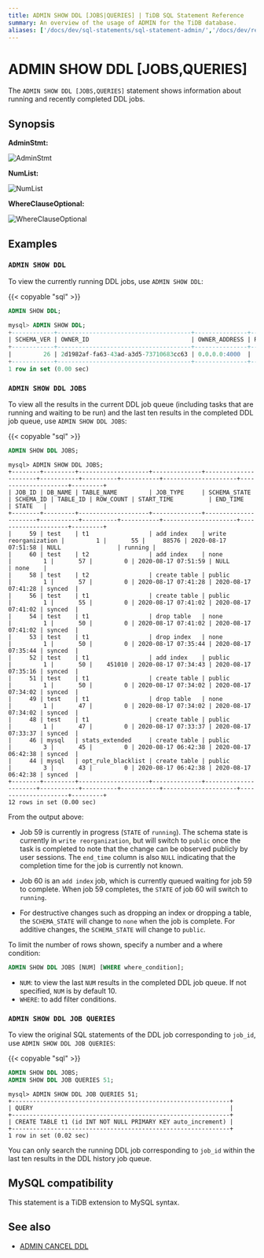 ```yaml
---
title: ADMIN SHOW DDL [JOBS|QUERIES] | TiDB SQL Statement Reference
summary: An overview of the usage of ADMIN for the TiDB database.
aliases: ['/docs/dev/sql-statements/sql-statement-admin/','/docs/dev/reference/sql/statements/admin/']
---
```


# ADMIN SHOW DDL [JOBS,QUERIES]

The `ADMIN SHOW DDL [JOBS,QUERIES]` statement shows information about running and recently completed DDL jobs.

## Synopsis

**AdminStmt:**

![AdminStmt](/media/sqlgram/AdminStmt.png)

**NumList:**

![NumList](/media/sqlgram/NumList.png)

**WhereClauseOptional:**

![WhereClauseOptional](/media/sqlgram/WhereClauseOptional.png)

## Examples

### `ADMIN SHOW DDL`

To view the currently running DDL jobs, use `ADMIN SHOW DDL`:

{{< copyable "sql" >}}

```sql
ADMIN SHOW DDL;
```

```sql
mysql> ADMIN SHOW DDL;
+------------+--------------------------------------+---------------+--------------+--------------------------------------+-------+
| SCHEMA_VER | OWNER_ID                             | OWNER_ADDRESS | RUNNING_JOBS | SELF_ID                              | QUERY |
+------------+--------------------------------------+---------------+--------------+--------------------------------------+-------+
|         26 | 2d1982af-fa63-43ad-a3d5-73710683cc63 | 0.0.0.0:4000  |              | 2d1982af-fa63-43ad-a3d5-73710683cc63 |       |
+------------+--------------------------------------+---------------+--------------+--------------------------------------+-------+
1 row in set (0.00 sec)
```

### `ADMIN SHOW DDL JOBS`

To view all the results in the current DDL job queue (including tasks that are running and waiting to be run) and the last ten results in the completed DDL job queue, use `ADMIN SHOW DDL JOBS`:

{{< copyable "sql" >}}

```sql
ADMIN SHOW DDL JOBS;
```

```
mysql> ADMIN SHOW DDL JOBS;
+--------+---------+--------------------+--------------+----------------------+-----------+----------+-----------+---------------------+---------------------+---------+
| JOB_ID | DB_NAME | TABLE_NAME         | JOB_TYPE     | SCHEMA_STATE         | SCHEMA_ID | TABLE_ID | ROW_COUNT | START_TIME          | END_TIME            | STATE   |
+--------+---------+--------------------+--------------+----------------------+-----------+----------+-----------+---------------------+---------------------+---------+
|     59 | test    | t1                 | add index    | write reorganization |         1 |       55 |     88576 | 2020-08-17 07:51:58 | NULL                | running |
|     60 | test    | t2                 | add index    | none                 |         1 |       57 |         0 | 2020-08-17 07:51:59 | NULL                | none    |
|     58 | test    | t2                 | create table | public               |         1 |       57 |         0 | 2020-08-17 07:41:28 | 2020-08-17 07:41:28 | synced  |
|     56 | test    | t1                 | create table | public               |         1 |       55 |         0 | 2020-08-17 07:41:02 | 2020-08-17 07:41:02 | synced  |
|     54 | test    | t1                 | drop table   | none                 |         1 |       50 |         0 | 2020-08-17 07:41:02 | 2020-08-17 07:41:02 | synced  |
|     53 | test    | t1                 | drop index   | none                 |         1 |       50 |         0 | 2020-08-17 07:35:44 | 2020-08-17 07:35:44 | synced  |
|     52 | test    | t1                 | add index    | public               |         1 |       50 |    451010 | 2020-08-17 07:34:43 | 2020-08-17 07:35:16 | synced  |
|     51 | test    | t1                 | create table | public               |         1 |       50 |         0 | 2020-08-17 07:34:02 | 2020-08-17 07:34:02 | synced  |
|     49 | test    | t1                 | drop table   | none                 |         1 |       47 |         0 | 2020-08-17 07:34:02 | 2020-08-17 07:34:02 | synced  |
|     48 | test    | t1                 | create table | public               |         1 |       47 |         0 | 2020-08-17 07:33:37 | 2020-08-17 07:33:37 | synced  |
|     46 | mysql   | stats_extended     | create table | public               |         3 |       45 |         0 | 2020-08-17 06:42:38 | 2020-08-17 06:42:38 | synced  |
|     44 | mysql   | opt_rule_blacklist | create table | public               |         3 |       43 |         0 | 2020-08-17 06:42:38 | 2020-08-17 06:42:38 | synced  |
+--------+---------+--------------------+--------------+----------------------+-----------+----------+-----------+---------------------+---------------------+---------+
12 rows in set (0.00 sec)
```

From the output above:

- Job 59 is currently in progress (`STATE` of `running`). The schema state is currently in `write reorganization`, but will switch to `public` once the task is completed to note that the change can be observed publicly by user sessions. The `end_time` column is also `NULL` indicating that the completion time for the job is currently not known.

- Job 60 is an `add index` job, which is currently queued waiting for job 59 to complete. When job 59 completes, the `STATE` of job 60 will switch to `running`.

- For destructive changes such as dropping an index or dropping a table, the `SCHEMA_STATE` will change to `none` when the job is complete. For additive changes, the `SCHEMA_STATE` will change to `public`.

To limit the number of rows shown, specify a number and a where condition:

```sql
ADMIN SHOW DDL JOBS [NUM] [WHERE where_condition];
```

* `NUM`: to view the last `NUM` results in the completed DDL job queue. If not specified, `NUM` is by default 10.
* `WHERE`: to add filter conditions.

### `ADMIN SHOW DDL JOB QUERIES`

To view the original SQL statements of the DDL job corresponding to `job_id`, use `ADMIN SHOW DDL JOB QUERIES`:

{{< copyable "sql" >}}

```sql
ADMIN SHOW DDL JOBS;
ADMIN SHOW DDL JOB QUERIES 51;
```

```
mysql> ADMIN SHOW DDL JOB QUERIES 51;
+--------------------------------------------------------------+
| QUERY                                                        |
+--------------------------------------------------------------+
| CREATE TABLE t1 (id INT NOT NULL PRIMARY KEY auto_increment) |
+--------------------------------------------------------------+
1 row in set (0.02 sec)
```

You can only search the running DDL job corresponding to `job_id` within the last ten results in the DDL history job queue.

## MySQL compatibility

This statement is a TiDB extension to MySQL syntax.

## See also

* [ADMIN CANCEL DDL](/sql-statements/sql-statement-admin-cancel-ddl.md)

